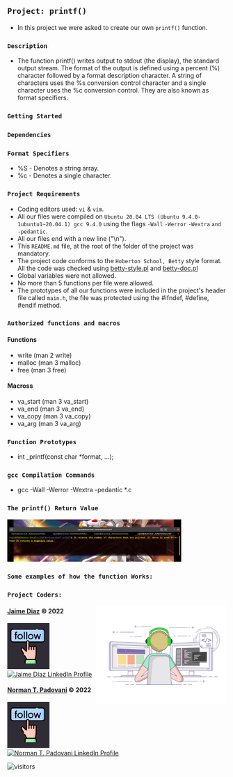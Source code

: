 ## **`Project: printf()`**

- In this project we were asked to create our own `printf()` function.

### **`Description`**
- The function printf() writes output to stdout (the display), the standard output stream. The format of the output is defined using a percent (%) character followed by a format description character. A string of characters uses the %s conversion control character and a single character uses the  %c conversion control. They are also known as format specifiers.

### **`Getting Started`**

### **`Dependencies`**

### **`Format Specifiers`**
- %S - Denotes a string array.
- %c - Denotes a single character.

### **`Project Requirements`**

-  Coding editors used: `vi` & `vim`.
-  All our files were compiled on `Ubuntu 20.04 LTS (Ubuntu 9.4.0-1ubuntu1~20.04.1) gcc 9.4.0`
   using the flags `-Wall` `-Werror` `-Wextra` `and -pedantic`.
-  All our files end with a new line ("\n").
-  This `README.md` file, at the root of the folder of the project was mandatory.
-  The project code conforms to the `Hoberton School, Betty` style format. All the code was checked using [betty-style.pl](https://github.com/holbertonschool/Betty/blob/master/betty-style.pl "betty-style.pl") and [betty-doc.pl](https://github.com/holbertonschool/Betty/blob/master/betty-doc.pl "betty-doc.pl")
-  Global variables were not allowed.
-  No more than 5 functions per file were allowed.
-  The prototypes of all our functions were included in the project's header file called `main.h`,
   the file was protected using the \#ifndef, #define, #endif method.

### **`Authorized functions and macros`**
   
   #### Functions
  <ul>
  <li> write (man 2 write)</li>
  <li>malloc (man 3 malloc)</li>
  <li>free (man 3 free)</li>
  </ul>
  
   #### Macross
   <ul>
   <li> va_start (man 3 va_start)</li>
   <li>va_end (man 3 va_end)</li>
   <li>va_copy (man 3 va_copy)</li>
   <li>va_arg (man 3 va_arg)</li>
   </ul>
   
### **`Function Prototypes`**
<ul>
   <li>int _printf(const char *format, ...);</li>
</ul>
   
### **`gcc Compilation Commands`**
<ul>
   <li>gcc -Wall -Werror -Wextra -pedantic *.c</li>
</ul>

### **`The printf() Return Value`**
<img align="Center" alt="GIF" src="Printf return valuethin.png" width="400"/>

### **`Some examples of how the function Works:`**

### **`Project Coders:`**
<img align="Right" alt="GIF" src="https://raw.githubusercontent.com/devSouvik/devSouvik/master/gif3.gif" width="300"/>

#### [Jaime Diaz](https://github.com/jaimeBalseiro "Jaime Díaz") &copy; 2022
[![Github](https://github.com/jaimeBalseiro/holbertonschool-printf/blob/master/follow.png)](https://github.com/jaimeBalseiro)<a href="https://www.linkedin.com/in/jaime-diaz-07bab323a">
    <img src="https://www.vectorlogo.zone/logos/linkedin/linkedin-icon.svg" alt="Jaime Díaz LinkedIn Profile" height="30" width="30">
  </a>



#### [Norman T. Padovani](https://github.com/ntpadovani "Norman T. Padovani") &copy; 2022
[![Github](https://github.com/jaimeBalseiro/holbertonschool-printf/blob/master/follow.png)](https://github.com/ntpadovani) <a href="https://www.linkedin.com/in/norman-t-p-88979553">
    <img src="https://www.vectorlogo.zone/logos/linkedin/linkedin-icon.svg" alt="Norman T. Padovani LinkedIn Profile" height="30" width="30">
  </a>


![visitors](https://visitor-badge.glitch.me/badge?page_id=xiaoluoboding.xiaoluoboding)
  


